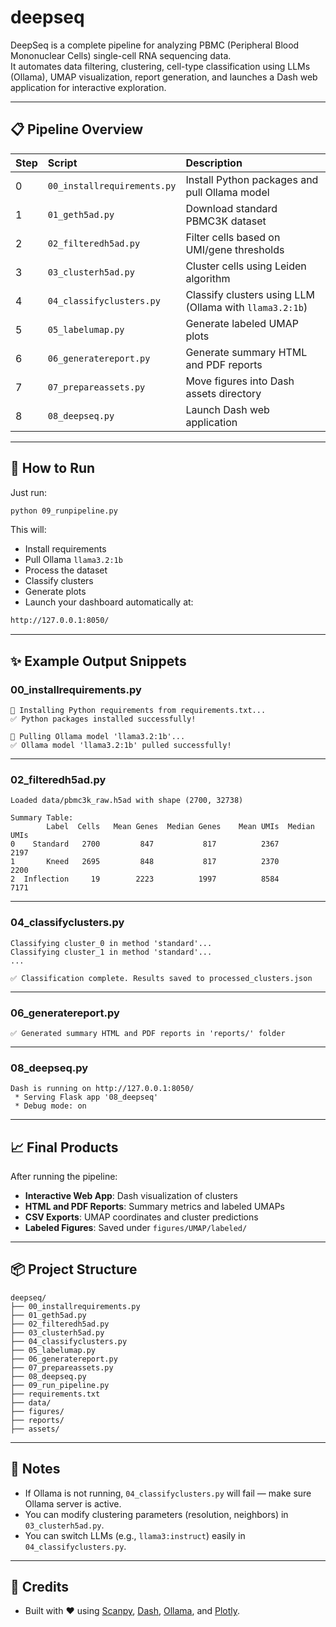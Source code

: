 
# deepseq

DeepSeq is a complete pipeline for analyzing PBMC (Peripheral Blood Mononuclear Cells) single-cell RNA sequencing data.  
It automates data filtering, clustering, cell-type classification using LLMs (Ollama), UMAP visualization, report generation, and launches a Dash web application for interactive exploration.

---

## 📋 Pipeline Overview

| Step | Script | Description |
|:----|:-----|:------------------------------------------------|
| 0 | `00_installrequirements.py` | Install Python packages and pull Ollama model |
| 1 | `01_geth5ad.py` | Download standard PBMC3K dataset |
| 2 | `02_filteredh5ad.py` | Filter cells based on UMI/gene thresholds |
| 3 | `03_clusterh5ad.py` | Cluster cells using Leiden algorithm |
| 4 | `04_classifyclusters.py` | Classify clusters using LLM (Ollama with `llama3.2:1b`) |
| 5 | `05_labelumap.py` | Generate labeled UMAP plots |
| 6 | `06_generatereport.py` | Generate summary HTML and PDF reports |
| 7 | `07_prepareassets.py` | Move figures into Dash assets directory |
| 8 | `08_deepseq.py` | Launch Dash web application |

---

## 🚀 How to Run

Just run:

```bash
python 09_runpipeline.py
```

This will:
- Install requirements
- Pull Ollama `llama3.2:1b`
- Process the dataset
- Classify clusters
- Generate plots
- Launch your dashboard automatically at:

```bash
http://127.0.0.1:8050/
```

---

## ✨ Example Output Snippets

### 00_installrequirements.py
```
🚀 Installing Python requirements from requirements.txt...
✅ Python packages installed successfully!

🚀 Pulling Ollama model 'llama3.2:1b'...
✅ Ollama model 'llama3.2:1b' pulled successfully!
```

---

### 02_filteredh5ad.py
```
Loaded data/pbmc3k_raw.h5ad with shape (2700, 32738)

Summary Table:
        Label  Cells   Mean Genes  Median Genes    Mean UMIs  Median UMIs
0    Standard   2700         847           817          2367        2197
1       Kneed   2695         848           817          2370        2200
2  Inflection     19        2223          1997          8584        7171
```

---

### 04_classifyclusters.py
```
Classifying cluster_0 in method 'standard'...
Classifying cluster_1 in method 'standard'...
...

✅ Classification complete. Results saved to processed_clusters.json
```

---

### 06_generatereport.py
```
✅ Generated summary HTML and PDF reports in 'reports/' folder
```

---

### 08_deepseq.py
```
Dash is running on http://127.0.0.1:8050/
 * Serving Flask app '08_deepseq'
 * Debug mode: on
```

---

## 📈 Final Products

After running the pipeline:
- **Interactive Web App**: Dash visualization of clusters
- **HTML and PDF Reports**: Summary metrics and labeled UMAPs
- **CSV Exports**: UMAP coordinates and cluster predictions
- **Labeled Figures**: Saved under `figures/UMAP/labeled/`

---

## 📦 Project Structure

```
deepseq/
├── 00_installrequirements.py
├── 01_geth5ad.py
├── 02_filteredh5ad.py
├── 03_clusterh5ad.py
├── 04_classifyclusters.py
├── 05_labelumap.py
├── 06_generatereport.py
├── 07_prepareassets.py
├── 08_deepseq.py
├── 09_run_pipeline.py
├── requirements.txt
├── data/
├── figures/
├── reports/
├── assets/
```

---

## 🧠 Notes

- If Ollama is not running, `04_classifyclusters.py` will fail — make sure Ollama server is active.
- You can modify clustering parameters (resolution, neighbors) in `03_clusterh5ad.py`.
- You can switch LLMs (e.g., `llama3:instruct`) easily in `04_classifyclusters.py`.

---

## 👏 Credits

- Built with ❤️ using [Scanpy](https://scanpy.readthedocs.io/), [Dash](https://dash.plotly.com/), [Ollama](https://ollama.com/), and [Plotly](https://plotly.com/python/).
